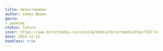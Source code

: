 ```yaml
---
title: Непостежимое
author: Семен Франк
genre:
- религия
status: future
cover: https://www.directmedia.ru/catalog/media/directmediashop/7387-nepostizhimoe.webp
date: 2024-12-13
headless: true
---
```


